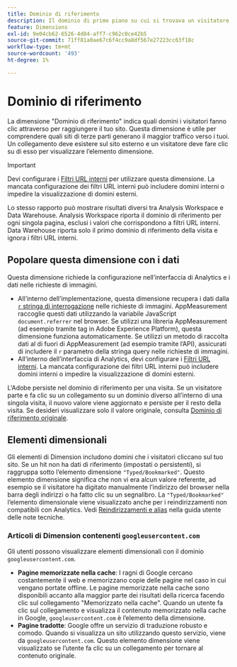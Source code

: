 ```yaml
---
title: Dominio di riferimento
description: Il dominio di primo piano su cui si trovava un visitatore prima di fare clic sul sito.
feature: Dimensions
exl-id: 9e04cb62-6526-4d84-aff7-c962c0ce42b5
source-git-commit: 71ff81a0ae67c6f4cc9a8df567e27223cc63f18c
workflow-type: tm+mt
source-wordcount: '493'
ht-degree: 1%

---
```


# Dominio di riferimento

La dimensione &quot;Dominio di riferimento&quot; indica quali domini i visitatori fanno clic attraverso per raggiungere il tuo sito. Questa dimensione è utile per comprendere quali siti di terze parti generano il maggior traffico verso i tuoi. Un collegamento deve esistere sul sito esterno e un visitatore deve fare clic su di esso per visualizzare l’elemento dimensione.

>[!IMPORTANT]
>
>Devi configurare i [Filtri URL interni](/help/admin/admin/c-manage-report-suites/c-edit-report-suites/general/internal-url-filter-admin.md) per utilizzare questa dimensione. La mancata configurazione dei filtri URL interni può includere domini interni o impedire la visualizzazione di domini esterni.

Lo stesso rapporto può mostrare risultati diversi tra Analysis Workspace e Data Warehouse. Analysis Workspace riporta il dominio di riferimento per ogni singola pagina, esclusi i valori che corrispondono a filtri URL interni. Data Warehouse riporta solo il primo dominio di riferimento della visita e ignora i filtri URL interni.

## Popolare questa dimensione con i dati

Questa dimensione richiede la configurazione nell’interfaccia di Analytics e i dati nelle richieste di immagini.

* All’interno dell’implementazione, questa dimensione recupera i dati dalla [`r` stringa di interrogazione](/help/implement/validate/query-parameters.md) nelle richieste di immagini. AppMeasurement raccoglie questi dati utilizzando la variabile JavaScript `document.referrer` nel browser. Se utilizzi una libreria AppMeasurement (ad esempio tramite tag in Adobe Experience Platform), questa dimensione funziona automaticamente. Se utilizzi un metodo di raccolta dati al di fuori di AppMeasurement (ad esempio tramite l’API), assicurati di includere il `r` parametro della stringa query nelle richieste di immagini.
* All’interno dell’interfaccia di Analytics, devi configurare i [Filtri URL interni](/help/admin/admin/c-manage-report-suites/c-edit-report-suites/general/internal-url-filter-admin.md). La mancata configurazione dei filtri URL interni può includere domini interni o impedire la visualizzazione di domini esterni.

L&#39;Adobe persiste nel dominio di riferimento per una visita. Se un visitatore parte e fa clic su un collegamento su un dominio diverso all’interno di una singola visita, il nuovo valore viene aggiornato e persiste per il resto della visita. Se desideri visualizzare solo il valore originale, consulta [Dominio di riferimento originale](original-referring-domain.md).

## Elementi dimensionali

Gli elementi di Dimension includono domini che i visitatori cliccano sul tuo sito. Se un hit non ha dati di riferimento (impostati o persistenti), si raggruppa sotto l’elemento dimensione `"Typed/Bookmarked"`. Questo elemento dimensione significa che non vi era alcun valore referente, ad esempio se il visitatore ha digitato manualmente l’indirizzo del browser nella barra degli indirizzi o ha fatto clic su un segnalibro. La `"Typed/Bookmarked"` l’elemento dimensionale viene visualizzato anche per i reindirizzamenti non compatibili con Analytics. Vedi [Reindirizzamenti e alias](/help/technotes/redirects.md) nella guida utente delle note tecniche.

### Articoli di Dimension contenenti `googleusercontent.com`

Gli utenti possono visualizzare elementi dimensionali con il dominio `googleusercontent.com`.

* **Pagine memorizzate nella cache**: I ragni di Google cercano costantemente il web e memorizzano copie delle pagine nel caso in cui vengano portate offline. Le pagine memorizzate nella cache sono disponibili accanto alla maggior parte dei risultati della ricerca facendo clic sul collegamento &quot;Memorizzato nella cache&quot;. Quando un utente fa clic sul collegamento e visualizza il contenuto memorizzato nella cache in Google, `googleusercontent.com` è l’elemento della dimensione.
* **Pagine tradotte**: Google offre un servizio di traduzione robusto e comodo. Quando si visualizza un sito utilizzando questo servizio, viene da `googleusercontent.com`. Questo elemento dimensione viene visualizzato se l’utente fa clic su un collegamento per tornare al contenuto originale.
